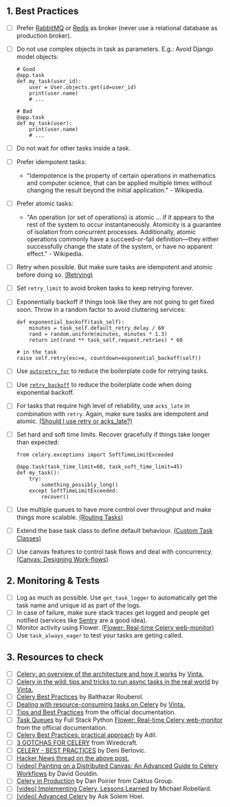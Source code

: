 ## 1. Best Practices
  * [ ] Prefer [RabbitMQ](https://www.rabbitmq.com/) or [Redis](https://redis.io/) as broker (never use a relational database as production broker).
  * [ ] Do not use complex objects in task as parameters. E.g.: Avoid Django model objects:
    ```
    # Good
    @app.task
    def my_task(user_id):
        user = User.objects.get(id=user_id)
        print(user.name)
        # ...
    ```

    ```
    # Bad
    @app.task
    def my_task(user):
        print(user.name)
        # ...
    ```
  * [ ] Do not wait for other tasks inside a task.
  * [ ] Prefer idempotent tasks:
    * "Idempotence is the property of certain operations in mathematics and computer science, that can be applied multiple times without changing the result beyond the initial application." - Wikipedia.
  * [ ] Prefer atomic tasks:
    * "An operation (or set of operations) is atomic ... if it appears to the rest of the system to occur instantaneously. Atomicity is a guarantee of isolation from concurrent processes. Additionally, atomic operations commonly have a succeed-or-fail definition—they either successfully change the state of the system, or have no apparent effect." - Wikipedia.
  * [ ] Retry when possible. But make sure tasks are idempotent and atomic before doing so. [(Retrying)](http://docs.celeryproject.org/en/latest/userguide/tasks.html#retrying)
  * [ ] Set `retry_limit` to avoid broken tasks to keep retrying forever.
  * [ ] Exponentially backoff if things look like they are not going to get fixed soon. Throw in a random factor to avoid cluttering services:
    ```
    def exponential_backoff(task_self):
        minutes = task_self.default_retry_delay / 60
        rand = random.uniform(minutes, minutes * 1.3)
        return int(rand ** task_self.request.retries) * 60

    # in the task
    raise self.retry(exc=e, countdown=exponential_backoff(self))
    ```
  * [ ] Use [`autoretry_for`](http://docs.celeryproject.org/en/master/userguide/tasks.html#automatic-retry-for-known-exceptions) to reduce the boilerplate code for retrying tasks. 
  * [ ] Use [`retry_backoff`](http://docs.celeryproject.org/en/master/userguide/tasks.html#Task.retry_backoff) to reduce the boilerplate code when doing exponential backoff.
  * [ ] For tasks that require high level of reliability, use `acks_late` in combination with `retry`. Again, make sure tasks are idempotent and atomic. [(Should I use retry or acks_late?)](http://docs.celeryproject.org/en/latest/faq.html#faq-acks-late-vs-retry)
  * [ ] Set hard and soft time limits. Recover gracefully if things take longer than expected:
    ```
    from celery.exceptions import SoftTimeLimitExceeded

    @app.task(task_time_limit=60, task_soft_time_limit=45)
    def my_task():
        try:
            something_possibly_long()
        except SoftTimeLimitExceeded:
            recover()
    ```
  * [ ] Use multiple queues to have more control over throughput and make things more scalable. [(Routing Tasks)](http://docs.celeryproject.org/en/latest/userguide/routing.html)
  * [ ] Extend the base task class to define default behaviour. [(Custom Task Classes)](http://docs.celeryproject.org/en/latest/userguide/tasks.html#custom-task-classes)
  * [ ] Use canvas features to control task flows and deal with concurrency. [(Canvas: Designing Work-flows)](http://docs.celeryproject.org/en/latest/userguide/canvas.html)

## 2. Monitoring & Tests
  * [ ] Log as much as possible. Use `get_task_logger` to automatically get the task name and unique id as part of the logs.
  * [ ] In case of failure, make sure stack traces get logged and people get notified (services like [Sentry](https://sentry.io) are a good idea).
  * [ ] Monitor activity using Flower. [(Flower: Real-time Celery web-monitor)](http://docs.celeryproject.org/en/latest/userguide/monitoring.html#flower-real-time-celery-web-monitor)
  * [ ] Use `task_always_eager` to test your tasks are geting called.

## 3. Resources to check
  * [ ] [Celery: an overview of the architecture and how it works](https://www.vinta.com.br/blog/2017/celery-overview-archtecture-and-how-it-works/) by [Vinta.](https://www.vinta.com.br/)
  * [ ] [Celery in the wild: tips and tricks to run async tasks in the real world](https://www.vinta.com.br/blog/2018/celery-wild-tips-and-tricks-run-async-tasks-real-world/) by [Vinta.](https://www.vinta.com.br/)
  * [ ] [Celery Best Practices](https://blog.balthazar-rouberol.com/celery-best-practices) by Balthazar Rouberol.
  * [ ] [Dealing with resource-consuming tasks on Celery](https://www.vinta.com.br/blog/2018/dealing-resource-consuming-tasks-celery/) by [Vinta.](https://www.vinta.com.br/)
  * [ ] [Tips and Best Practices](http://celery.readthedocs.io/en/latest/userguide/tasks.html#tips-and-best-practices) from the official documentation. 
  * [ ] [Task Queues](https://www.fullstackpython.com/task-queues.html) by Full Stack Python
[Flower: Real-time Celery web-monitor](http://celery.readthedocs.io/en/latest/userguide/monitoring.html#flower-real-time-celery-web-monitor) from the official documentation.
  * [ ] [Celery Best Practices: practical approach](https://khashtamov.com/en/celery-best-practices-practical-approach/) by Adil.
  * [ ] [3 GOTCHAS FOR CELERY](https://wiredcraft.com/blog/3-gotchas-for-celery/) from Wiredcraft.
  * [ ] [CELERY - BEST PRACTICES](https://denibertovic.com/posts/celery-best-practices/) by Deni Bertovic.
  * [ ] [Hacker News thread on the above post.](https://news.ycombinator.com/item?id=7909201)
  * [ ] [[video] Painting on a Distributed Canvas: An Advanced Guide to Celery Workflows](https://www.youtube.com/watch?v=XoMu8vhdc-A) by David Gouldin.
  * [ ] [Celery in Production](https://www.caktusgroup.com/blog/2014/09/29/celery-production/) by Dan Poirier from Caktus Group.
  * [ ] [[video] Implementing Celery, Lessons Learned](https://www.youtube.com/watch?v=hmtSe0yPi6I) by Michael Robellard.
  * [ ] [[video] Advanced Celery](https://www.youtube.com/watch?v=gpKMwPoldak&t=1416s) by Ask Solem Hoel.
